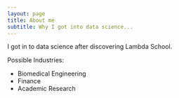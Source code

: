 ```yaml
---
layout: page
title: About me
subtitle: Why I got into data science...
---
```

I got in to data science after discovering Lambda School. 

Possible Industries:
- Biomedical Engineering
- Finance
- Academic Research

